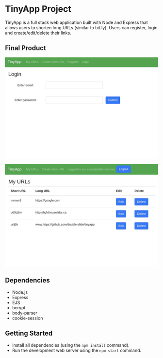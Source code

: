 # TinyApp Project

TinyApp is a full stack web application built with Node and Express that allows users to shorten long URLs (similar to bit.ly). Users can register, login and create/edit/delete their links.

## Final Product

!["Login Page"](https://github.com/double-slide/tinyapp/blob/master/docs/tinyApp_login.jpg "Login Page")

!["URL Summary Page"](https://github.com/double-slide/tinyapp/blob/master/docs/tinyApp_urls.jpg "URL Summary Page")

## Dependencies

- Node.js
- Express
- EJS
- bcrypt
- body-parser
- cookie-session


## Getting Started

- Install all dependencies (using the `npm install` command).
- Run the development web server using the `npm start` command.